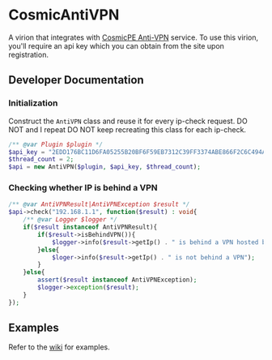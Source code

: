 # CosmicAntiVPN
A virion that integrates with [CosmicPE Anti-VPN](https://antivpn.cosmicpe.me) service. To use this virion, you'll require an api key which you can obtain from the site upon registration.

## Developer Documentation
### Initialization
Construct the `AntiVPN` class and reuse it for every ip-check request. DO NOT and I repeat DO NOT keep recreating this class for each ip-check.
```php
/** @var Plugin $plugin */
$api_key = "2EDD176BC11D6FA05255B20BF6F59EB7312C39FF3374ABE866F2C6C494A6ED2E"; // obtain yours from the site
$thread_count = 2;
$api = new AntiVPN($plugin, $api_key, $thread_count);
```

### Checking whether IP is behind a VPN
```php
/** @var AntiVPNResult|AntiVPNException $result */
$api->check("192.168.1.1", function($result) : void{
	/** @var Logger $logger */
	if($result instanceof AntiVPNResult){
		if($result->isBehindVPN()){
			$logger->info($result->getIp() . " is behind a VPN hosted by " . $result->getMetadata()->getIsp());
		}else{
			$loger->info($result->getIp() . " is not behind a VPN");
		}
	}else{
		assert($result instanceof AntiVPNException);
		$logger->exception($result);
	}
});
```

## Examples
Refer to the [wiki](https://github.com/Cosmoverse/CosmicAntiVPN/wiki/Examples) for examples.
